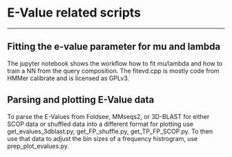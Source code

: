 # E-Value related scripts
---
##  Fitting the e-value parameter for mu and lambda
The jupyter notebook shows the workflow how to fit mu/lambda and how to train a NN from the query composition.
The fitevd.cpp is mostly code from HMMer calibrate and is licensed as GPLv3.

## Parsing and plotting E-Value data
To parse the E-Values from Foldsee, MMseqs2, or 3D-BLAST for either SCOP data or
shuffled data into a different format for plotting use get_evalues_3dblast.py,
get_FP_shuffle.py, get_TP_FP_SCOP.py.
To then use that data to adjust the bin sizes of a frequency histrogram, use
prep_plot_evalues.py.
